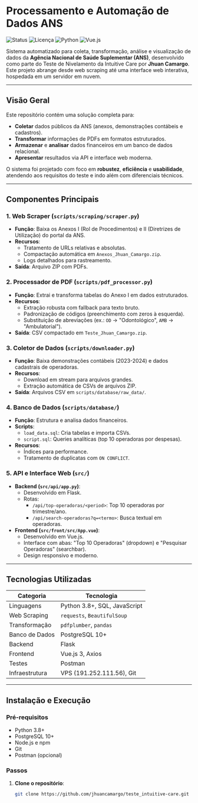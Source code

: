 # Processamento e Automação de Dados ANS

![Status](https://img.shields.io/badge/Status-Conclu%C3%ADdo-green)
![Licença](https://img.shields.io/badge/Licen%C3%A7a-MIT-blue)
![Python](https://img.shields.io/badge/Python-3.8+-yellow)
![Vue.js](https://img.shields.io/badge/Vue.js-3.x-green)

Sistema automatizado para coleta, transformação, análise e visualização de dados da **Agência Nacional de Saúde Suplementar (ANS)**, desenvolvido como parte do Teste de Nivelamento da Intuitive Care por **Jhuan Camargo**. Este projeto abrange desde web scraping até uma interface web interativa, hospedada em um servidor em nuvem.

---

## Visão Geral

Este repositório contém uma solução completa para:
- **Coletar** dados públicos da ANS (anexos, demonstrações contábeis e cadastros).
- **Transformar** informações de PDFs em formatos estruturados.
- **Armazenar** e **analisar** dados financeiros em um banco de dados relacional.
- **Apresentar** resultados via API e interface web moderna.

O sistema foi projetado com foco em **robustez**, **eficiência** e **usabilidade**, atendendo aos requisitos do teste e indo além com diferenciais técnicos.

---

## Componentes Principais

### 1. Web Scraper (`scripts/scraping/scraper.py`)
- **Função**: Baixa os Anexos I (Rol de Procedimentos) e II (Diretrizes de Utilização) do portal da ANS.
- **Recursos**:
  - Tratamento de URLs relativas e absolutas.
  - Compactação automática em `Anexos_Jhuan_Camargo.zip`.
  - Logs detalhados para rastreamento.
- **Saída**: Arquivo ZIP com PDFs.

### 2. Processador de PDF (`scripts/pdf_processor.py`)
- **Função**: Extrai e transforma tabelas do Anexo I em dados estruturados.
- **Recursos**:
  - Extração robusta com fallback para texto bruto.
  - Padronização de códigos (preenchimento com zeros à esquerda).
  - Substituição de abreviações (ex.: `OD` → "Odontológico", `AMB` → "Ambulatorial").
- **Saída**: CSV compactado em `Teste_Jhuan_Camargo.zip`.

### 3. Coletor de Dados (`scripts/downloader.py`)
- **Função**: Baixa demonstrações contábeis (2023-2024) e dados cadastrais de operadoras.
- **Recursos**:
  - Download em stream para arquivos grandes.
  - Extração automática de CSVs de arquivos ZIP.
- **Saída**: Arquivos CSV em `scripts/database/raw_data/`.

### 4. Banco de Dados (`scripts/database/`)
- **Função**: Estrutura e analisa dados financeiros.
- **Scripts**:
  - `load_data.sql`: Cria tabelas e importa CSVs.
  - `script.sql`: Queries analíticas (top 10 operadoras por despesas).
- **Recursos**:
  - Índices para performance.
  - Tratamento de duplicatas com `ON CONFLICT`.

### 5. API e Interface Web (`src/`)
- **Backend (`src/api/app.py`)**:
  - Desenvolvido em Flask.
  - Rotas:
    - `/api/top-operadoras/<period>`: Top 10 operadoras por trimestre/ano.
    - `/api/search-operadoras?q=<termo>`: Busca textual em operadoras.
- **Frontend (`src/front/src/App.vue`)**:
  - Desenvolvido em Vue.js.
  - Interface com abas: "Top 10 Operadoras" (dropdown) e "Pesquisar Operadoras" (searchbar).
  - Design responsivo e moderno.

---

## Tecnologias Utilizadas
| **Categoria**         | **Tecnologia**           |
|-----------------------|--------------------------|
| Linguagens            | Python 3.8+, SQL, JavaScript |
| Web Scraping          | `requests`, `BeautifulSoup` |
| Transformação         | `pdfplumber`, `pandas`    |
| Banco de Dados        | PostgreSQL 10+           |
| Backend               | Flask                    |
| Frontend              | Vue.js 3, Axios          |
| Testes                | Postman                  |
| Infraestrutura        | VPS (191.252.111.56), Git |

---

## Instalação e Execução

### Pré-requisitos
- Python 3.8+
- PostgreSQL 10+
- Node.js e npm
- Git
- Postman (opcional)

### Passos
1. **Clone o repositório**:
   ```bash
   git clone https://github.com/jhuancamargo/teste_intuitive-care.git
   
